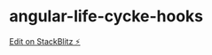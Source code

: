 # angular-life-cycke-hooks

[Edit on StackBlitz ⚡️](https://stackblitz.com/edit/angular-life-cycke-hooks)

